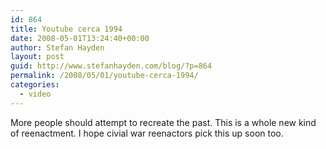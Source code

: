 ```yaml
---
id: 864
title: Youtube cerca 1994
date: 2008-05-01T13:24:40+00:00
author: Stefan Hayden
layout: post
guid: http://www.stefanhayden.com/blog/?p=864
permalink: /2008/05/01/youtube-cerca-1994/
categories:
  - video
---
```

More people should attempt to recreate the past. This is a whole new kind of reenactment. I hope civial war reenactors pick this up soon too.

<object width="425" height="355"><param name="movie" value="http://www.youtube.com/v/zpmapmXWmOQ&hl=en"></param><param name="wmode" value="transparent"></param><embed src="http://www.youtube.com/v/zpmapmXWmOQ&hl=en" type="application/x-shockwave-flash" wmode="transparent" width="425" height="355"></embed></object>